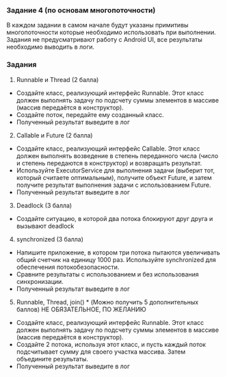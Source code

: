 ### Задание 4 (по основам многопоточности)

В каждом задании в самом начале будут указаны примитивы многопоточности которые необходимо использовать при выполнении. Задания не предусматривают работу с Android UI, все результаты необходимо выводить в логи.

### Задания

1) Runnable и Thread (2 балла)
- Создайте класс, реализующий интерфейс Runnable. Этот класс должен выполнять задачу по подсчету суммы элементов в массиве (массив передаётся в конструктор).
- Создайте поток, передайте ему созданный класс.
- Полученный результат выведите в лог

2) Callable и Future (2 балла)
- Создайте класс, реализующий интерфейс Callable. Этот класс должен выполнять возведение в степень переданного числа (число и степень передаются в конструктор) и возвращать результат.
- Используйте ExecutorService для выполнения задачи (выберит тот, который считаете оптимальным), получите объект Future, и затем получите результат выполнения задачи с использованием Future.
- Полученный результат выведите в лог

3) Deadlock (3 балла)
- Создайте ситуацию, в которой два потока блокируют друг друга и вызывают deadlock

4) synchronized (3 балла)
- Напишите приложение, в котором три потока пытаются увеличивать общий счетчик на единицу 1000 раз. Используйте synchronized для обеспечения потокобезопасности.
- Сравните результаты с использованием и без использования синхронизации.
- Полученный результат выведите в лог

5) Runnable, Thread, join() *  (Можно получить 5 дополнительных баллов)
   НЕ ОБЯЗАТЕЛЬНОЕ, ПО ЖЕЛАНИЮ
- Создайте класс, реализующий интерфейс Runnable. Этот класс должен выполнять задачу по подсчету суммы элементов в массиве (массив передаётся в конструктор).
- Создайте 2 потока, используя этот класс, и пусть каждый поток подсчитывает сумму для своего участка массива. Затем объедините результаты.
- Полученный результат выведите в лог
